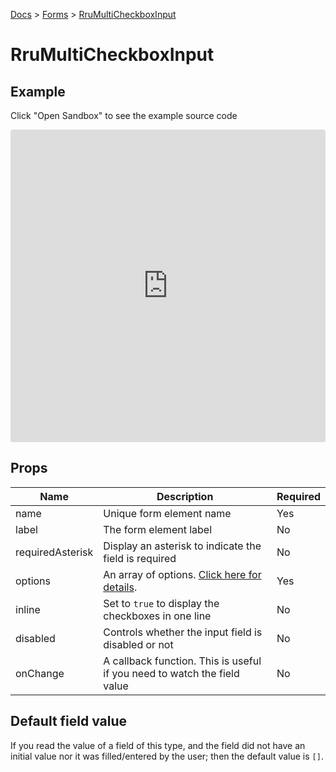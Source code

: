 [Docs](/docs) > [Forms](/docs/components/RruForm) > [RruMultiCheckboxInput](/docs/components/RruMultiCheckboxInput)

# RruMultiCheckboxInput

## Example

Click "Open Sandbox" to see the example source code

<iframe src="https://codesandbox.io/embed/rrumulticheckboxinput-vd5rdf?autoresize=1&fontsize=14&theme=dark&view=preview"
  style="width:100%; height:500px; border:0; border-radius: 4px; overflow:hidden;"
  title="RruMultiCheckboxInput"
  allow="accelerometer; ambient-light-sensor; camera; encrypted-media; geolocation; gyroscope; hid; microphone; midi; payment; usb; vr; xr-spatial-tracking"
  sandbox="allow-forms allow-modals allow-popups allow-presentation allow-same-origin allow-scripts"
></iframe>

## Props

| Name             | Description                                                                         | Required |
| ---------------- | ----------------------------------------------------------------------------------- | -------- |
| name             | Unique form element name                                                            | Yes      |
| label            | The form element label                                                              | No       |
| requiredAsterisk | Display an asterisk to indicate the field is required                               | No       |
| options          | An array of options. [Click here for details](/docs/components/RruOptionsPropType). | Yes      |
| inline           | Set to `true` to display the checkboxes in one line                                 | No       |
| disabled         | Controls whether the input field is disabled or not                                 | No       |
| onChange         | A callback function. This is useful if you need to watch the field value            | No       |

## Default field value

If you read the value of a field of this type, and the field did not have an initial value nor it was filled/entered by the user; then the default value is `[]`.
